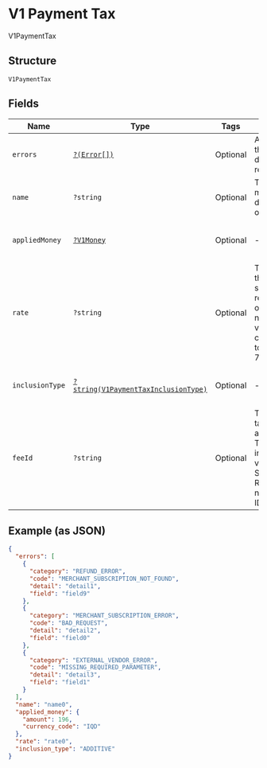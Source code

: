 
# V1 Payment Tax

V1PaymentTax

## Structure

`V1PaymentTax`

## Fields

| Name | Type | Tags | Description | Getter | Setter |
|  --- | --- | --- | --- | --- | --- |
| `errors` | [`?(Error[])`](../../doc/models/error.md) | Optional | Any errors that occurred during the request. | getErrors(): ?array | setErrors(?array errors): void |
| `name` | `?string` | Optional | The merchant-defined name of the tax. | getName(): ?string | setName(?string name): void |
| `appliedMoney` | [`?V1Money`](../../doc/models/v1-money.md) | Optional | - | getAppliedMoney(): ?V1Money | setAppliedMoney(?V1Money appliedMoney): void |
| `rate` | `?string` | Optional | The rate of the tax, as a string representation of a decimal number. A value of 0.07 corresponds to a rate of 7%. | getRate(): ?string | setRate(?string rate): void |
| `inclusionType` | [`?string(V1PaymentTaxInclusionType)`](../../doc/models/v1-payment-tax-inclusion-type.md) | Optional | - | getInclusionType(): ?string | setInclusionType(?string inclusionType): void |
| `feeId` | `?string` | Optional | The ID of the tax, if available. Taxes applied in older versions of Square Register might not have an ID. | getFeeId(): ?string | setFeeId(?string feeId): void |

## Example (as JSON)

```json
{
  "errors": [
    {
      "category": "REFUND_ERROR",
      "code": "MERCHANT_SUBSCRIPTION_NOT_FOUND",
      "detail": "detail1",
      "field": "field9"
    },
    {
      "category": "MERCHANT_SUBSCRIPTION_ERROR",
      "code": "BAD_REQUEST",
      "detail": "detail2",
      "field": "field0"
    },
    {
      "category": "EXTERNAL_VENDOR_ERROR",
      "code": "MISSING_REQUIRED_PARAMETER",
      "detail": "detail3",
      "field": "field1"
    }
  ],
  "name": "name0",
  "applied_money": {
    "amount": 196,
    "currency_code": "IQD"
  },
  "rate": "rate0",
  "inclusion_type": "ADDITIVE"
}
```

